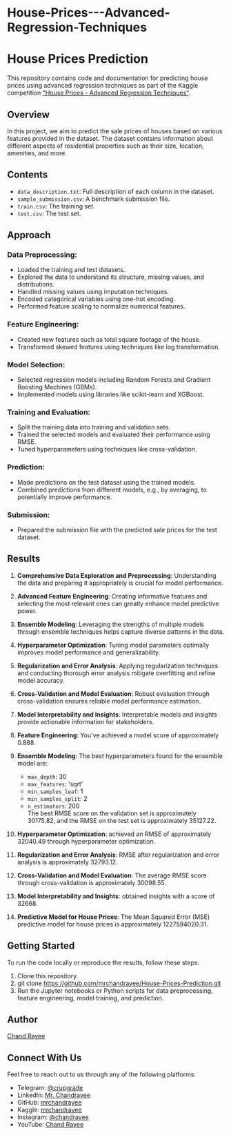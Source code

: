 # House-Prices---Advanced-Regression-Techniques

# House Prices Prediction

This repository contains code and documentation for predicting house prices using advanced regression techniques as part of the Kaggle competition ["House Prices - Advanced Regression Techniques"](https://www.kaggle.com/c/house-prices-advanced-regression-techniques).

## Overview

In this project, we aim to predict the sale prices of houses based on various features provided in the dataset. The dataset contains information about different aspects of residential properties such as their size, location, amenities, and more.

## Contents

- `data_description.txt`: Full description of each column in the dataset.
- `sample_submission.csv`: A benchmark submission file.
- `train.csv`: The training set.
- `test.csv`: The test set.

## Approach

### Data Preprocessing:

- Loaded the training and test datasets.
- Explored the data to understand its structure, missing values, and distributions.
- Handled missing values using imputation techniques.
- Encoded categorical variables using one-hot encoding.
- Performed feature scaling to normalize numerical features.

### Feature Engineering:

- Created new features such as total square footage of the house.
- Transformed skewed features using techniques like log transformation.

### Model Selection:

- Selected regression models including Random Forests and Gradient Boosting Machines (GBMs).
- Implemented models using libraries like scikit-learn and XGBoost.

### Training and Evaluation:

- Split the training data into training and validation sets.
- Trained the selected models and evaluated their performance using RMSE.
- Tuned hyperparameters using techniques like cross-validation.

### Prediction:

- Made predictions on the test dataset using the trained models.
- Combined predictions from different models, e.g., by averaging, to potentially improve performance.

### Submission:

- Prepared the submission file with the predicted sale prices for the test dataset.

## Results
1. **Comprehensive Data Exploration and Preprocessing**: Understanding the data and preparing it appropriately is crucial for model performance.

2. **Advanced Feature Engineering**: Creating informative features and selecting the most relevant ones can greatly enhance model predictive power.

3. **Ensemble Modeling**: Leveraging the strengths of multiple models through ensemble techniques helps capture diverse patterns in the data.

4. **Hyperparameter Optimization**: Tuning model parameters optimally improves model performance and generalizability.

5. **Regularization and Error Analysis**: Applying regularization techniques and conducting thorough error analysis mitigate overfitting and refine model accuracy.

6. **Cross-Validation and Model Evaluation**: Robust evaluation through cross-validation ensures reliable model performance estimation.

7. **Model Interpretability and Insights**: Interpretable models and insights provide actionable information for stakeholders.



1. **Feature Engineering**: You've achieved a model score of approximately 0.888.
2. **Ensemble Modeling**: The best hyperparameters found for the ensemble model are:  
   - `max_depth`: 30  
   - `max_features`: 'sqrt'  
   - `min_samples_leaf`: 1  
   - `min_samples_split`: 2  
   - `n_estimators`: 200  
   The best RMSE score on the validation set is approximately 30175.82, and the RMSE on the test set is approximately 35127.22.
3. **Hyperparameter Optimization**: achieved an RMSE of approximately 32040.49 through hyperparameter optimization.
4. **Regularization and Error Analysis**: RMSE after regularization and error analysis is approximately 32793.12.
5. **Cross-Validation and Model Evaluation**: The average RMSE score through cross-validation is approximately 30098.55.
6. **Model Interpretability and Insights**: obtained insights with a score of 32668.
7. **Predictive Model for House Prices**: The Mean Squared Error (MSE) predictive model for house prices is approximately 1227594020.31.



## Getting Started

To run the code locally or reproduce the results, follow these steps:

1. Clone this repository.
2. git clone https://github.com/mrchandrayee/House-Prices-Prediction.git
3. Run the Jupyter notebooks or Python scripts for data preprocessing, feature engineering, model training, and prediction.

## Author

[Chand Rayee](https://github.com/mrchandrayee)

## Connect With Us

Feel free to reach out to us through any of the following platforms:

- Telegram: [@crupgrade](https://t.me/crupgrade)
- LinkedIn: [Mr. Chandrayee](https://www.linkedin.com/in/mrchandrayee/)
- GitHub: [mrchandrayee](https://github.com/mrchandrayee)
- Kaggle: [mrchandrayee](https://www.kaggle.com/mrchandrayee)
- Instagram: [@chandrayee](https://www.instagram.com/chandrayee/)
- YouTube: [Chand Rayee](https://www.youtube.com/channel/UCcM2HEX1YXcWjk2AK0hgyFg)
